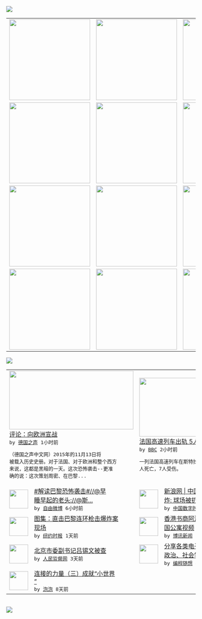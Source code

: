 

<a href="https://github.com/greatfire/z/raw/master/FreeBrowser.apk"><img src="https://raw.githubusercontent.com/greatfire/wiki/master/x/header.png" /></a><table><tr><td width="262" align="center" valign="center"><a href="https://github.com/greatfire/wiki/wiki/nyt" title="纽约时报中文网 国际纵览"><img src="https://raw.githubusercontent.com/greatfire/wiki/master/x/nyt_flag.png" width="215"/></a></td><td width="262" align="center" valign="center"><a href="https://github.com/greatfire/wiki/wiki/dw" title=""><img src="https://raw.githubusercontent.com/greatfire/wiki/master/x/dw_flag.png" width="215"/></a></td><td width="262" align="center" valign="center"><a href="https://github.com/greatfire/wiki/wiki/rmjd" title=""><img src="https://raw.githubusercontent.com/greatfire/wiki/master/x/rmjd_flag.png" width="215"/></a></td></tr><tr><td width="262" align="center" valign="center"><a href="https://github.com/paopaonetizen/website" title="泡泡 - 未经审查的互联网信息"><img src="https://raw.githubusercontent.com/greatfire/wiki/master/x/pp_flag.png" width="215"/></a></td><td width="262" align="center" valign="center"><a href="https://github.com/getlantern/mirror" title="以及自由微博和GreatFire.org官方中文论坛"><img src="https://raw.githubusercontent.com/greatfire/wiki/master/x/lantern_flag.png" width="215"/></a></td><td width="262" align="center" valign="center"><a href="https://github.com/cdtmirrors/m/" title=""><img src="https://raw.githubusercontent.com/greatfire/wiki/master/x/cdt_flag.png" width="215"/></a></td></tr><tr><td width="262" align="center" valign="center"><a href="https://github.com/program-think/blog" title="编程随想的博客"><img src="https://raw.githubusercontent.com/greatfire/wiki/master/x/pt_flag.png" width="215"/></a></td><td width="262" align="center" valign="center"><a href="https://github.com/greatfire/wiki/wiki/bbc" title=""><img src="https://raw.githubusercontent.com/greatfire/wiki/master/x/bbc_flag.png" width="215"/></a></td><td width="262" align="center" valign="center"><a href="https://github.com/freeweibo/s" title="自由微博 - 匿名和不受屏蔽的新浪微博搜索"><img src="https://raw.githubusercontent.com/greatfire/wiki/master/x/fw_flag.png" width="215"/></a></td></tr><tr><td width="262" align="center" valign="center"><a href="https://github.com/greatfire/wiki/wiki/google" title=""><img src="https://raw.githubusercontent.com/greatfire/wiki/master/x/google_flag.png" width="215"/></a></td><td width="262" align="center" valign="center"><a href="https://github.com/bxnews/boxun" title=""><img src="https://raw.githubusercontent.com/greatfire/wiki/master/x/bx_flag.png" width="215"/></a></td><td width="262" align="center" valign="center"><a href="https://github.com/greatfire/wiki/wiki/open-source" title="欢迎访问GreatFire.org开发者项目网站"><img src="https://raw.githubusercontent.com/greatfire/wiki/master/x/open-source_flag.png" width="215"/></a></td></tr></table><img src="https://raw.githubusercontent.com/greatfire/wiki/master/x/newsfeed text.png" /><table cols="4"><tr><td colspan="2" width="380"><a href="http://dw.com/p/1H5sk?maca=chi-GK-text-greatfire-all-chinese-15625-xml-mrss"><img src="http://www.dw.com/image/0,,18850082_302,00.jpg" width="330" height="156"/></a></br><a href="http://dw.com/p/1H5sk?maca=chi-GK-text-greatfire-all-chinese-15625-xml-mrss">评论：向欧洲宣战</a></br><kbd> by <a href="http://dw.de">德国之声</a> 1小时前 </kbd></br><pre>（德国之声中文网）2015年的11月13日将<br/>被载入历史史册。对于法国、对于欧洲和整个西方<br/>来说，这都是黑暗的一天。这次恐怖袭击--更准<br/>确的说：这次策划周密、在巴黎...</pre></td><td colspan="2" width="380"><a href="http://www.bbc.com/zhongwen/simp/world/2015/11/151114_france_train_derail"><img src="http://a.files.bbci.co.uk/worldservice/live/assets/images/2011/04/13/110413084704_chinese_breaking_news_144x81.gif" width="330" height="156"/></a></br><a href="http://www.bbc.com/zhongwen/simp/world/2015/11/151114_france_train_derail">法国高速列车出轨 5人死亡 7人受伤</a></br><kbd> by <a href="http://www.bbc.co.uk/zhongwen/simp">BBC</a> 2小时前 </kbd></br><pre>一列法国高速列车在斯特拉斯堡附近出轨，造成5<br/>人死亡，7人受伤。</pre></td></tr><tr><td><img src="http://ww1.sinaimg.cn/large/52038d40gw1ey0gpovfzkj20f90lx40k.jpg" width="50" height="50"/></td><td width="280"><a href="https://freeweibo.com/weibo/3909170006763306">#解读巴黎恐怖袭击#//@早<br/>睡早起的老头://@斯...</a></br><kbd> by <a href="https://freeweibo.com/">自由微博</a> 6小时前 </kbd></td><td><img src="http://chinadigitaltimes.net/chinese/files/2015/11/1RT1-fxksqiv8354517.jpg" width="50" height="50"/></td><td width="280"><a href="http://feedproxy.google.com/~r/chinadigitaltimes/IyPt/~3/tz62JfQIH5I/">新浪网 | 中国人亲历巴黎爆<br/>炸: 球场被扔三颗手榴弹</a></br><kbd> by <a href="http://chinadigitaltimes.net/chinese/">中国数字时代</a> 12小时前 </kbd></td></tr><tr><td><img src="https://raw.githubusercontent.com/greatfire/wiki/master/x/nyt_logo.png" width="50" height="50"/></td><td width="280"><a href="https://d3qlz4p8smvoli.cloudfront.net/world/20151114/cc14parisphoto/">图集：直击巴黎连环枪击爆炸案<br/>现场</a></br><kbd> by <a href="http://m.cn.nytimes.com/">纽约时报</a> 1天前 </kbd></td><td><img src="https://raw.githubusercontent.com/greatfire/wiki/master/x/bx_logo.png" width="50" height="50"/></td><td width="280"><a href="http://www.boxun.com/news/gb/intl/2015/11/201511140945.shtml">香港书商阿海（桂民海）离开泰<br/>国公寓视频</a></br><kbd> by <a href="http://www.boxun.com">博讯新闻</a> 1天前 </kbd></td></tr><tr><td><img src="http://www.rmjdw.com/uploads/allimg/151111/11243445V-0.jpg" width="50" height="50"/></td><td width="280"><a href="http://www.rmjdw.com//yongguandangan/20151111/15233.html">北京市委副书记吕锡文被查 </a></br><kbd> by <a href="http://www.rmjdw.com/">人民监督网</a> 3天前 </kbd></td><td><img src="https://raw.githubusercontent.com/greatfire/wiki/master/x/pt_logo.png" width="50" height="50"/></td><td width="280"><a href="http://feedproxy.google.com/~r/programthink/~3/jCW8wNXElSc/share-books.html">分享各类电子书（IT、哲学、<br/>政治、社会学等，44本）</a></br><kbd> by <a href="http://program-think.blogspot.com">编程随想</a> 4天前 </kbd></td></tr><tr><td><img src="https://raw.githubusercontent.com/greatfire/wiki/master/x/pp_logo.png" width="50" height="50"/></td><td width="280"><a href="https://pao-pao.net/article/634">连接的力量（三）成就“小世界<br/>”</a></br><kbd> by <a href="https://pao-pao.net">泡泡</a> 8天前 </kbd></td></table></br><a href="https://github.com/greatfire/z/raw/master/FreeBrowser.apk"><img src="https://raw.githubusercontent.com/greatfire/wiki/master/x/download app.png" /></a>